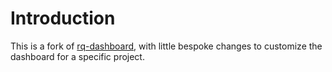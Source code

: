 Introduction
============

This is a fork of [rq-dashboard](https://github.com/Parallels/rq-dashboard), with little bespoke changes to customize the dashboard for a specific project.
